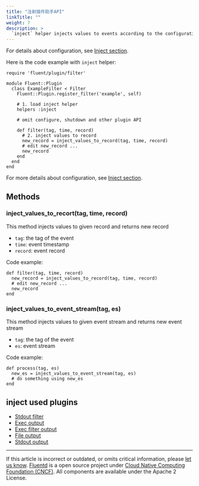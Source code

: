 ```yaml
---
title: "注射插件助手API"
linkTitle: ""
weight: 7
description: >
  `inject` helper injects values to events according to the configuration.
---
```


For details about configuration, see [Inject section](/configuration/inject-section.md).

Here is the code example with `inject` helper:

```
require 'fluent/plugin/filter'

module Fluent::Plugin
  class ExampleFilter < Filter
    Fluent::Plugin.register_filter('example', self)

    # 1. load inject helper
    helpers :inject

    # omit configure, shutdown and other plugin API

    def filter(tag, time, record)
      # 2. inject values to record
      new_record = inject_values_to_record(tag, time, record)
      # edit new_record ...
      new_record
    end
  end
end
```

For more details about configuration, see [Inject section](/configuration/inject-section.md).

## Methods

### inject_values_to_recort(tag, time, record)

This method injects values to given record and returns new record

- `tag`: the tag of the event
- `time`: event timestamp
- `record`: event record

Code example:

```
def filter(tag, time, record)
  new_record = inject_values_to_record(tag, time, record)
  # edit new_record ...
  new_record
end
```

### inject_values_to_event_stream(tag, es)

This method injects values to given event stream and returns new event
stream

- `tag`: the tag of the event
- `es`: event stream

Code example:

```
def process(tag, es)
  new_es = inject_values_to_event_stream(tag, es)
  # do something using new_es
end
```

## inject used plugins

- [Stdout filter](/plugins/filter/stdout.md)
- [Exec output](/plugins/output/exec.md)
- [Exec filter output](/plugins/output/exec_filter.md)
- [File output](/plugins/output/file.md)
- [Stdout output](/plugins/output/stdout.md)

---

If this article is incorrect or outdated, or omits critical information, please [let us know](https://github.com/fluent/fluentd-docs-gitbook/issues?state=open).
[Fluentd](http://www.fluentd.org/) is a open source project under [Cloud Native Computing Foundation (CNCF)](https://cncf.io/). All components are available under the Apache 2 License.
